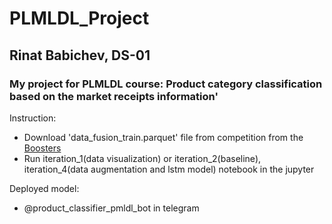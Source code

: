 # PLMLDL_Project

## Rinat Babichev, DS-01

### My project for PLMLDL course: Product category classification based on the market receipts information'

Instruction:
- Download 'data_fusion_train.parquet' file from competition from the [Boosters](https://boosters.pro/championship/data_fusion/overview)
- Run iteration_1(data visualization) or iteration_2(baseline), iteration_4(data augmentation and lstm model) notebook in the jupyter

Deployed model:
- @product_classifier_pmldl_bot in telegram